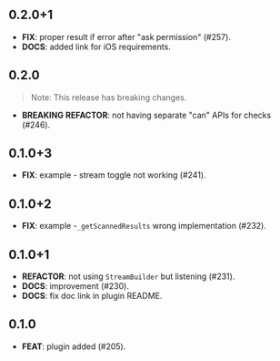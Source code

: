 ## 0.2.0+1

 - **FIX**: proper result if error after "ask permission" (#257).
 - **DOCS**: added link for iOS requirements.

## 0.2.0

> Note: This release has breaking changes.

 - **BREAKING** **REFACTOR**: not having separate "can" APIs for checks (#246).

## 0.1.0+3

 - **FIX**: example - stream toggle not working (#241).

## 0.1.0+2

 - **FIX**: example -`_getScannedResults` wrong implementation (#232).

## 0.1.0+1

 - **REFACTOR**: not using `StreamBuilder` but listening (#231).
 - **DOCS**: improvement (#230).
 - **DOCS**: fix doc link in plugin README.

## 0.1.0

 - **FEAT**: plugin added (#205).
